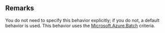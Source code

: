 ## Remarks  
 You do not need to specify this behavior explicitly; if you do not, a default behavior             is used.  This behavior uses the [Microsoft.Azure.Batch](assetId:///N:Microsoft.Azure.Batch?qualifyHint=False&autoUpgrade=True) criteria.